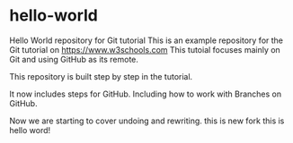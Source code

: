 # hello-world
Hello World repository for Git tutorial
This is an example repository for the Git tutorial on https://www.w3schools.com
This tutoial focuses mainly on Git and using GitHub as its remote.

This repository is built step by step in the tutorial.

It now includes steps for GitHub.
Including how to work with Branches on GitHub.

Now we are starting to cover undoing and rewriting.
this is new fork
this is hello word!
